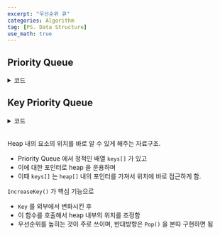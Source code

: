 ```yaml
---
excerpt: "우선순위 큐"
categories: Algorithm
tag: [PS. Data Structure]
use_math: true
---
```


## Priority Queue


<details> 
<summary>코드</summary> 

{% highlight c++ %}

template<typename T, size_t Size>
struct PQ
{
	struct Node
	{
		friend bool operator<(const T& l, const Node& r) { return l < r.v; } // max first
		bool operator<(const Node& in) { return v < in; }
		T v;
	};
	Node heap[Size];
	int end = 1;

	void Push(const T& in)
	{
		heap[end++].v = in;
		int cur = end - 1, next = cur >> 1;
		while (next && heap[next] < heap[cur])
		{
			swap(heap[next], heap[cur]);
			cur = next, next >>= 1;
		}		
	}
	
	T Pop()
	{
		if (end <= 1) return {};
	
		T res = heap[1].v;
		heap[1].v = heap[--end].v;
		int cur = 1, next = cur << 1;
		while (next < end)
		{
			if (next+1 < end && heap[next] < heap[next+1]) next++;
			if (heap[next] < heap[cur]) break;
			swap(heap[cur], heap[next]);
			cur = next, next <<= 1;
		}
		return res;
	}
};

{% endhighlight c++ %}

</details>



## Key Priority Queue

<details> 
<summary>코드</summary> 

{% highlight c++ %}

template<typename T, size_t Size>
struct PQ
{
	struct Key { T v; struct PQ<T, Size>::Node* p; };
	struct Node
	{
		bool operator<(const Node& in) const { return key->v < in.key->v; }  // max first
		Key* key;
	};
	Node heap[Size];
	Key keys[Size];
	int end = 1;

	inline bool Empty() const { return end <= 1; }
	inline T Top() const { return heap[1].key->v; }
	inline int TopKey() const { return heap[1].key - keys; }
	
	inline void Swap(int a, int b)
	{
		swap(heap[a], heap[b]);
		heap[a].key->p = &heap[a];  // swap 마다 heap 내 위치를 유지
		heap[b].key->p = &heap[b];
	}
	
	void IncreaseKey(const Key& key)  // bubble this key up 
	{
		if (key.p - heap >= end) return;
		int cur = key.p - heap, next = cur >> 1;
		while (next && heap[next] < heap[cur])
		{
			Swap(cur, next);
			cur = next, next >>= 1;
		}
	}
	
	void Push(const T& in)
	{
		heap[end].key = &keys[end];
		keys[end].v = in;
		keys[end].p = &heap[end]; end++;
		int cur = end - 1, next = cur >> 1;
		while (next && heap[next] < heap[cur])
		{
			Swap(cur, next);
			cur = next, next >>= 1;
		}
	}
	
	T Pop()
	{
		if (end <= 1) return {};
	
		Key* res = heap[1].key;
		heap[1].key = heap[--end].key;
		int cur = 1, next = cur << 1;
		while (next < end)
		{
			if (next + 1 < end && heap[next] < heap[next + 1]) next++;
			if (heap[next] < heap[cur]) break;
			Swap(cur, next);
			cur = next, next <<= 1;
		}
		return res->v;
	}
};

{% endhighlight c++ %}

</details>

<br/>

Heap 내의 요소의 위치를 바로 알 수 있게 해주는 자료구조.
+ Priority Queue 에서 정적인 배열 ```keys[]``` 가 있고
+ 이에 대한 포인터로 heap 을 운용하며
+ 이때 ```keys[]``` 는 ```heap[]``` 내의 포인터를 가져서 위치에 바로 접근하게 함.

```IncreaseKey()``` 가 핵심 기능으로
+ ```Key``` 를 외부에서 변화시킨 후
+ 이 함수를 호출해서 heap 내부의 위치를 조정함
+ 우선순위를 높히는 것이 주로 쓰이며, 반대방향은 ```Pop()``` 을 본따 구현하면 됨
